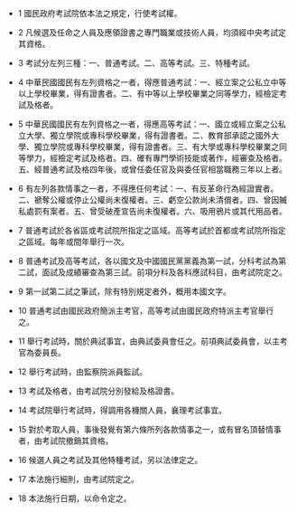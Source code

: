 * 1 國民政府考試院依本法之規定，行使考試權。

* 2 凡候選及任命之人員及應領證書之專門職業或技術人員，均須經中央考試定其資格。

* 3 考試分左列三種：一、普通考試。二、高等考試。三、特種考試。

* 4 中華民國國民有左列資格之一者，得應普通考試：一、經立案之公私立中等以上學校畢業，得有證書者。二、有中等以上學校畢業之同等學力，經檢定考試及格者。

* 5 中華民國國民有左列資格之一者，得應高等考試：一、國立或經立案之公私立大學、獨立學院或專科學校畢業，得有證書者。二、教育部承認之國外大學、獨立學院或專科學校畢業，得有證書者。三、有大學或專科學校畢業之同等學力，經檢定考試及格者。四、確有專門學術技能或著作，經審查及格者。五、經普通考試及格四年後，或曾任委任官及與委任官相當職務三年以上者。

* 6 有左列各款情事之一者，不得應任何考試：一、有反革命行為經證實者。二、褫奪公權或停止公權尚未復權者。三、虧空公款尚未清償者。四、曾因贓私處罰有案者。五、曾受破產宣告尚未復權者。六、吸用鴉片或其代用品者。

* 7 普通考試於各省區或考試院所指定之區域。高等考試於首都或考試院所指定之區域。每年或間年舉行一次。

* 8 普通考試及高等考試，各以國文及中國國民黨黨義為第一試，分科考試為第二試，面試及成績審查為第三試。前項分科及各科應試科目，由考試院定之。

* 9 第一試第二試之筆試，除有特別規定者外，概用本國文字。

* 10 普通考試由國民政府簡派主考官，高等考試由國民政府特派主考官舉行之。

* 11 舉行考試時，關於典試事宜，由典試委員會任之。前項典試委員會，以主考官為委員長。

* 12 舉行考試時，由監察院派員監試。

* 13 考試及格者，由考試院分別發給及格證書。

* 14 考試院舉行考試時，得調用各機關人員，襄理考試事宜。

* 15 對於考取人員，事後發覺有第六條所列各款情事之一，或有冒名頂替情事者，由考試院撤銷其資格。

* 16 候選人員之考試及其他特種考試，另以法律定之。

* 17 本法施行細則，由考試院定之。

* 18 本法施行日期，以命令定之。

